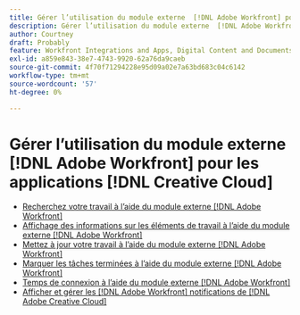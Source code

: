 ```yaml
---
title: Gérer l’utilisation du module externe  [!DNL Adobe Workfront] pour les applications  [!DNL Creative Cloud]
description: Gérer l’utilisation du module externe  [!DNL Adobe Workfront] pour les applications  [!DNL Creative Cloud]
author: Courtney
draft: Probably
feature: Workfront Integrations and Apps, Digital Content and Documents
exl-id: a859e843-38e7-4743-9920-62a76da9caeb
source-git-commit: 4f70f71294228e95d09a02e7a63bd683c04c6142
workflow-type: tm+mt
source-wordcount: '57'
ht-degree: 0%

---
```


# Gérer l’utilisation du module externe [!DNL Adobe Workfront] pour les applications [!DNL Creative Cloud]

* [Recherchez votre travail à l’aide du module externe  [!DNL Adobe Workfront] ](/help/quicksilver/workfront-integrations-and-apps/adobe-workfront-for-creative-cloud/wf-cc-find-work.md)
* [Affichage des informations sur les éléments de travail à l’aide du module externe  [!DNL Adobe Workfront] ](/help/quicksilver/workfront-integrations-and-apps/adobe-workfront-for-creative-cloud/wf-cc-view-work-info.md)
* [Mettez à jour votre travail à l’aide du module externe  [!DNL Adobe Workfront] ](/help/quicksilver/workfront-integrations-and-apps/adobe-workfront-for-creative-cloud/wf-cc-update.md)
* [Marquer les tâches terminées à l’aide du module externe  [!DNL Adobe Workfront] ](/help/quicksilver/workfront-integrations-and-apps/adobe-workfront-for-creative-cloud/wf-cc-complete.md)
* [Temps de connexion à l’aide du module externe  [!DNL Adobe Workfront] ](/help/quicksilver/workfront-integrations-and-apps/adobe-workfront-for-creative-cloud/wf-cc-log-time.md)
* [Afficher et gérer les  [!DNL Adobe Workfront] notifications de [!DNL Adobe Creative Cloud]](/help/quicksilver/workfront-integrations-and-apps/adobe-workfront-for-creative-cloud/wf-cc-notifications.md)
